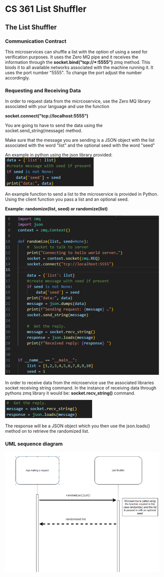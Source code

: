 # CS 361 List Shuffler

## The List Shuffler 

### Communication Contract
This microservices can shuffle a list with the option of using a seed for verification purposes. It uses the Zero MQ pipe and it receives the information through the **socket.bind("tcp://*:5555")** zmq method. This biods it to all available networks associated with the machine running it. It uses the port number "5555". To change the port adjust the number accordingly.

### Requesting and Receiving Data
In order to request data from the micrcoservice, use the Zero MQ library associated with your language and use the function 

**socket.connect("tcp://localhost:5555")**

You are going to have to send the data using the socket.send_string(message) method. 

Make sure that the message you are sending is a JSON object with the list associated with the word "list" and the optional seed with the word "seed"

An example in python using the json library provided:
![alt text](image-1.png)

An example function to send a list to the microservice is provided in Python. Using the client function you pass a list and an optional seed. 

**Example: randomize(list, seed) or randomize(list)**

![alt text](image-3.png)

In order to receive data from the microservice use the associated libraries socket receiving string command. In the instance of receiving data through pythons zmq library it would be: **socket.recv_string()** command.

![alt text](image.png)

The response will be a JSON object which you then use the json.loads() method on to retrieve the randomized list.

### UML sequence diagram
![alt text](image-2.png)